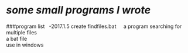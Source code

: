 *some small programs I wrote*
=============================
###program list  
-2017.1.5 create findfiles.bat     
          a program searching for multiple files     
          a bat file    
          use in windows
